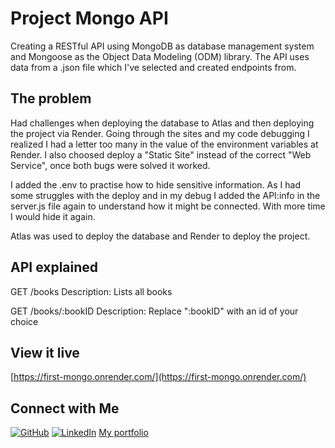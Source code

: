 # Project Mongo API

Creating a RESTful API using MongoDB as database management system and Mongoose as the Object Data Modeling (ODM) library. The API uses data from a .json file which I've selected and created endpoints from.

## The problem

Had challenges when deploying the database to Atlas and then deploying the project via Render. Going through the sites and my code debugging I realized I had a letter too many in the value of the environment variables at Render. I also choosed deploy a "Static Site" instead of the correct "Web Service", once both bugs were solved it worked.

I added the .env to practise how to hide sensitive information. As I had some struggles with the deploy and in my debug I added the API:info in the server.js file again to understand how it might be connected. With more time I would hide it again.

Atlas was used to deploy the database and Render to deploy the project.

## API explained

GET /books
Description: Lists all books

GET /books/:bookID
Description: Replace ":bookID" with an id of your choice

## View it live

[https://first-mongo.onrender.com/](https://first-mongo.onrender.com/)

## Connect with Me

[![GitHub](https://img.shields.io/badge/GitHub-Profile-blue?style=flat-square&logo=github)](https://github.com/IdahCollin)
[![LinkedIn](https://img.shields.io/badge/LinkedIn-Profile-blue?style=flat-square&logo=linkedin)](https://www.linkedin.com/in/idah-collin)
[My portfolio](https://idah-collin-portfolio.netlify.app/)
